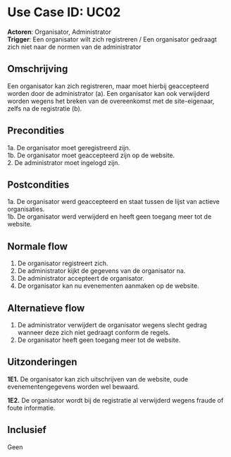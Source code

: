 # Use Case ID: UC02

**Actoren**: Organisator, Administrator<br>
**Trigger**: Een organisator wilt zich registreren / Een organisator gedraagt zich niet naar de normen van de administrator

## Omschrijving

Een organisator kan zich registreren, maar moet hierbij geaccepteerd worden door de administrator (a). Een organisator kan ook verwijderd worden wegens het breken van de overeenkomst met de site-eigenaar, zelfs na de registratie (b).

## Precondities

1a. De organisator moet geregistreerd zijn.<br>
1b. De organisator moet geaccepteerd zijn op de website.<br>
2. De administrator moet ingelogd zijn.


## Postcondities

1a. De organisator werd geaccepteerd en staat tussen de lijst van actieve organisaties.<br>
1b. De organisator werd verwijderd en heeft geen toegang meer tot de website.

## Normale flow

1. De organisator registreert zich.
2. De administrator kijkt de gegevens van de organisator na.
3. De administrator accepteert de organisator.
4. De organisator kan nu evenementen aanmaken op de website.

## Alternatieve flow

1. De administrator verwijdert de organisator wegens slecht gedrag wanneer deze zich niet gedraagt conform de regels.
2. De organisator heeft geen toegang meer tot de website.

## Uitzonderingen

**1E1.** De organisator kan zich uitschrijven van de website, oude evenementengegevens worden wel bewaard.

**1E2.** De organisator wordt bij de registratie al verwijderd wegens fraude of foute informatie.

## Inclusief

Geen